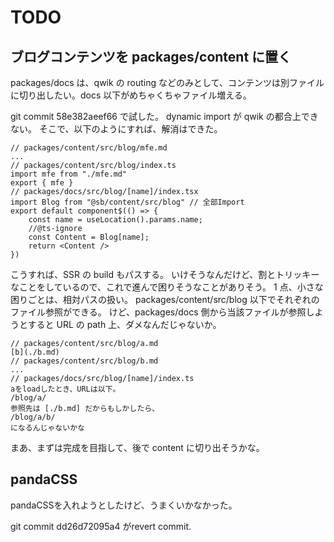 # TODO

## ブログコンテンツを packages/content に置く

packages/docs は、qwik の routing などのみとして、コンテンツは別ファイルに切り出したい。docs 以下がめちゃくちゃファイル増える。

git commit 58e382aeef66 で試した。
dynamic import が qwik の都合上できない。
そこで、以下のようにすれば、解消はできた。

```text
// packages/content/src/blog/mfe.md
...
// packages/content/src/blog/index.ts
import mfe from "./mfe.md"
export { mfe }
// packages/docs/src/blog/[name]/index.tsx
import Blog from "@sb/content/src/blog" // 全部Import
export default component$(() => {
    const name = useLocation().params.name;
    //@ts-ignore
    const Content = Blog[name];
    return <Content />
})
```

こうすれば、SSR の build もパスする。
いけそうなんだけど、割とトリッキーなことをしているので、これで進んで困りそうなことがありそう。
1 点、小さな困りごとは、相対パスの扱い。
packages/content/src/blog 以下でそれぞれのファイル参照ができる。
けど、packages/docs 側から当該ファイルが参照しようとすると URL の path 上、ダメなんだじゃないか。

```text
// packages/content/src/blog/a.md
[b](./b.md)
// packages/content/src/blog/b.md
...
// packages/docs/src/blog/[name]/index.ts
aをloadしたとき、URLは以下。
/blog/a/
参照先は [./b.md] だからもしかしたら、
/blog/a/b/
になるんじゃないかな
```

まあ、まずは完成を目指して、後で content に切り出そうかな。

## pandaCSS

pandaCSSを入れようとしたけど、うまくいかなかった。

git commit dd26d72095a4 がrevert commit.